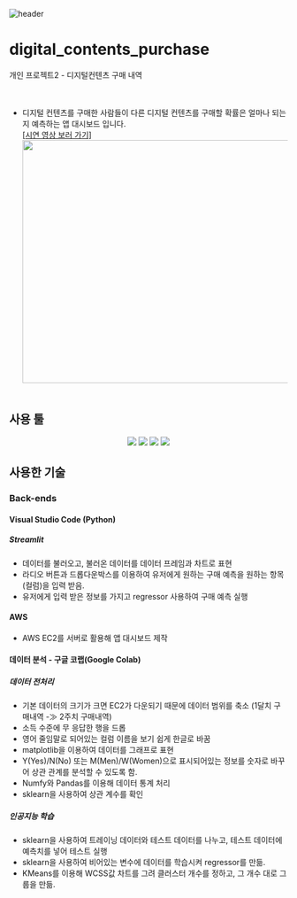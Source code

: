 ![header](https://capsule-render.vercel.app/api?type=waving&color=auto&height=200&section=header&text=Digital%20ContentsPurchase&fontSize=70)

# digital_contents_purchase
개인 프로젝트2 - 디지털컨텐츠 구매 내역
<br/><br/><br/>

* 디지털 컨텐츠를 구매한 사람들이 다른 디지털 컨텐츠를 구매할 확률은 얼마나 되는지 예측하는 앱 대시보드 입니다.<br/>
<a href= "https://drive.google.com/file/d/1EpSEvDHnr5raoCZTjBcQpefPYu9loMBb/view?usp=drive_link">[시연 영상 보러 가기]</a><br/>
<img src="https://github.com/HYEEYH/aws-rekognition-app2/assets/130967557/932a9500-f335-4be6-86e9-754afd4bd228"  width="700" height="439" /><br/><br/>

## 사용 툴
<div align=center>
<img src="https://img.shields.io/badge/Visual Studio Code-007ACC?style=flat&logo=visualstudiocode&logoColor=white"/>
<img src="https://img.shields.io/badge/Google Colab-F9AB00?style=flat&logo=googlecolab&logoColor=white"/>
<img src="https://img.shields.io/badge/streamlit-FF4B4B?style=for-the-badge&logo=streamlit&logoColor=white">  
<img src="https://img.shields.io/badge/Amazon AWS-232F3E?style=flat-square&logo=amazonaws&logoColor=white"/>
</div>

## 사용한 기술
### Back-ends
#### Visual Studio Code (Python)
##### Streamlit
- 데이터를 불러오고, 불러온 데이터를 데이터 프레임과 차트로 표현
- 라디오 버튼과 드롭다운박스를 이용하여 유저에게 원하는 구매 예측을 원하는 항목(컬럼)을 입력 받음.
- 유저에게 입력 받은 정보를 가지고 regressor 사용하여 구매 예측 실행
#### AWS
- AWS EC2를 서버로 활용해 앱 대시보드 제작

#### 데이터 분석 - 구글 코랩(Google Colab)
##### 데이터 전처리
- 기본 데이터의 크기가 크면 EC2가 다운되기 때문에 데이터 범위를 축소 (1달치 구매내역 -≫ 2주치 구매내역)
- 소득 수준에 무 응답한 행을 드롭
- 영어 줄임말로 되어있는 컬럼 이름을 보기 쉽게 한글로 바꿈
- matplotlib을 이용하여 데이터를 그래프로 표현
- Y(Yes)/N(No) 또는 M(Men)/W(Women)으로 표시되어있는 정보를 숫자로 바꾸어 상관 관계를 분석할 수 있도록 함.
- Numfy와 Pandas를 이용해 데이터 통계 처리
- sklearn을 사용하여 상관 계수를 확인 
##### 인공지능 학습
- sklearn을 사용하여 트레이닝 데이터와 테스트 데이터를 나누고, 테스트 데이터에 예측치를 넣어 테스트 실행
- sklearn을 사용하여 비어있는 변수에 데이터를 학습시켜 regressor를 만듦.
- KMeans를 이용해 WCSS값 차트를 그려 클러스터 개수를 정하고, 그 개수 대로 그룹을 만듦.



##### 
<br/><br/><br/>
